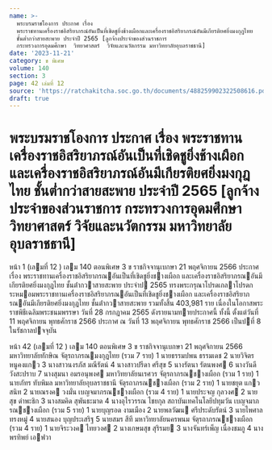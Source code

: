 ```yaml
---
name: >-
  พระบรมราชโองการ ประกาศ เรื่อง
  พระราชทานเครื่องราชอิสริยาภรณ์อันเป็นที่เชิดชูยิ่งช้างเผือกและเครื่องราชอิสริยาภรณ์อันมีเกียรติยศยิ่งมงกุฎไทย
  ชั้นต่ำกว่าสายสะพาย ประจำปี 2565 [ลูกจ้างประจำของส่วนราชการ
  กระทรวงการอุดมศึกษา  วิทยาศาสตร์  วิจัยและนวัตกรรม มหาวิทยาลัยอุบลราชธานี]
date: '2023-11-21'
category: ข พิเศษ
volume: 140
section: 3
page: 42 เล่มที่ 12
source: 'https://ratchakitcha.soc.go.th/documents/488259902322508616.pdf'
draft: true
---
```


# พระบรมราชโองการ ประกาศ เรื่อง พระราชทานเครื่องราชอิสริยาภรณ์อันเป็นที่เชิดชูยิ่งช้างเผือกและเครื่องราชอิสริยาภรณ์อันมีเกียรติยศยิ่งมงกุฎไทย ชั้นต่ำกว่าสายสะพาย ประจำปี 2565 [ลูกจ้างประจำของส่วนราชการ กระทรวงการอุดมศึกษา  วิทยาศาสตร์  วิจัยและนวัตกรรม มหาวิทยาลัยอุบลราชธานี]

หน้า 1 (เลมที่ 12 ) เลม 140 ตอนพิเศษ 3 ข ราชกิจจานุเบกษา 21 พฤศจิกายน 2566 ประกาศ เรื่อง พระราชทานเครื่องราชอิสริยาภรณอันเป็นที่เชิดชูยิ่งชางเผือก และเครื่องราชอิสริยาภรณอันมีเกียรติยศยิ่งมงกุฎไทย ชั้นต่ํากวาสายสะพาย ประจําป 2565 ทรงพระกรุณาโปรดเกลาโปรดกระหมอมพระราชทานเครื่องราชอิสริยาภรณอันเป็นที่เชิดชูยิ่งชางเผือก และเครื่องราชอิสริยาภรณอันมีเกียรติยศยิ่งมงกุฎไทย ชั้นต่ํากวาสายสะพาย รวมทั้งสิ้น 403,981 ราย เนื่องในโอกาสพระราชพิธีเฉลิมพระชนมพรรษา วันที่ 28 กรกฎาคม 2565 ดังรายนามทายประกาศนี้ ทั้งนี้ ตั้งแต่วันที่ 11 พฤศจิกายน พุทธศักราช 2566 ประกาศ ณ วันที่ 13 พฤศจิกายน พุทธศักราช 2566 เป็นปที่ 8 ในรัชกาลปจจุบัน

หน้า 42 (เลมที่ 12 ) เลม 140 ตอนพิเศษ 3 ข ราชกิจจานุเบกษา 21 พฤศจิกายน 2566 มหาวิทยาลัยทักษิณ จัตุรถาภรณมงกุฎไทย (รวม 7 ราย) 1 นายธรรมปพน ธรรมเดช 2 นายวิจิตร หนูคงแกว 3 นางสาวนงรภัส มณีรัตน์ 4 นางสาวปรีดา ศรีสุข 5 นางรัตนา รัตนพงศ 6 นางวันดี วังสะปราบ 7 นางสุมนา อมรอนุพงศ มหาวิทยาลัยนเรศวร จัตุรถาภรณชางเผือก (รวม 1 ราย) 1 นายภัทร ทับพิมล มหาวิทยาลัยอุบลราชธานี จัตุรถาภรณชางเผือก (รวม 2 ราย) 1 นายชยุต แกวสนิท 2 นายณรงค วงมั่น เบญจมาภรณชางเผือก (รวม 4 ราย) 1 นายประจญ กุลวงศ 2 นายสุข ดําพะธิก 3 นางสมคิด สุพันธะมาด 4 นางอุไรวรรณ ไชยกุล สถาบันเทคโนโลยีปทุมวัน เบญจมาภรณชางเผือก (รวม 5 ราย) 1 นายบุญรอด งามเมือง 2 นายพลวัฒน ศรีประดับรัตน์ 3 นายไพศาล ทรงหมู่ 4 นายสนอง บุญประเสริฐ 5 นายสมร สีที มหาวิทยาลัยนครพนม จัตุรถาภรณชางเผือก (รวม 4 ราย) 1 นายจิระวงค ไทยวงศ 2 นางเกษมสุข สุริรมย 3 นางจันทร์เพ็ญ เนื่องชมภู 4 นางพรทิพย์ เอฟวา
